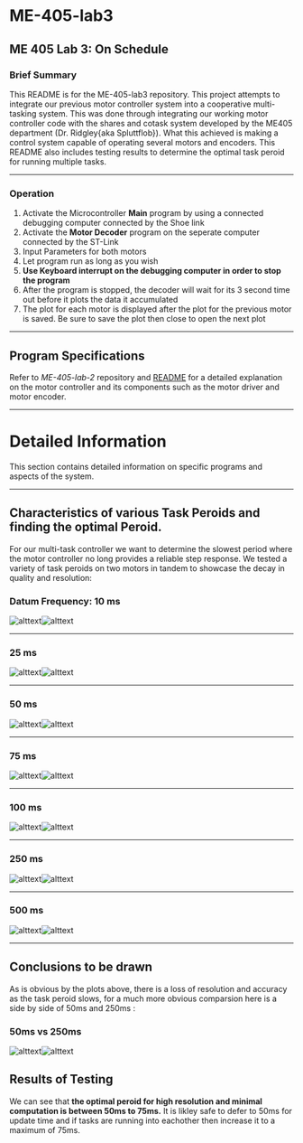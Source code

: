 # ME-405-lab3
## ME 405 Lab 3: On Schedule

### Brief Summary
This README is for the ME-405-lab3 repository. This project attempts to integrate our previous motor controller system into a cooperative multi-tasking system. This was done through integrating our working motor controller code with the shares and cotask system developed by the ME405 department (Dr. Ridgley{aka Spluttflob}). What this achieved is making a control system capable of operating several motors and encoders. This README also includes testing results to determine the optimal task peroid for running multiple tasks. 

---

### Operation

1. Activate the Microcontroller **Main** program by using a connected debugging computer connected by the Shoe link
2. Activate the **Motor Decoder** program on the seperate computer connected by the ST-Link
3. Input Parameters for both motors
4. Let program run as long as you wish
5. **Use Keyboard interrupt on the debugging computer in order to stop the program**
6. After the program is stopped, the decoder will wait for its 3 second time out before it plots the data it accumulated
7. The plot for each motor is displayed after the plot for the previous motor is saved. Be sure to save the plot then close to open the next plot

---
## Program Specifications
Refer to *ME-405-lab-2* repository and [README](https://github.com/rmevorac/ME-405-lab2/blob/main/README.md) for a detailed explanation on the motor controller and its components such as the motor driver and motor encoder.

---

# Detailed Information
This section contains detailed information on specific programs and aspects of the system.

---

## Characteristics of various Task Peroids and finding the optimal Peroid.
For our multi-task controller we want to determine the slowest period where the motor controller no long provides a reliable step response. We tested a variety of task peroids on two motors in tandem to showcase the decay in quality and resolution:


### Datum Frequency: 10 ms

![alttext](TestImages/P1F10.png)![alttext](TestImages/P2F10.png)
       

---

### 25 ms
![alttext](TestImages/P1F25.png)![alttext](TestImages/P2F25.png)

---

### 50 ms
![alttext](TestImages/P1F50.png)![alttext](TestImages/P2F50.png)

---

### 75 ms
![alttext](TestImages/P1F75.png)![alttext](TestImages/P2F75.png)

---

### 100 ms
![alttext](TestImages/P1F100.png)![alttext](TestImages/P2F100.png)

---

### 250 ms
![alttext](TestImages/P1F250.png)![alttext](TestImages/P2F250.png)

---

### 500 ms
![alttext](TestImages/P1F500.png)![alttext](TestImages/P2F500.png)

---

## Conclusions to be drawn
As is obvious by the plots above, there is a loss of resolution and accuracy as the task peroid slows, for a much more obvious comparsion here is a side by side of 50ms and 250ms :

### 50ms vs 250ms
![alttext](TestImages/PC50.png)![alttext](TestImages/PC250.png)

## Results of Testing
We can see that **the optimal peroid for high resolution and minimal computation is between 50ms to 75ms.** It is likley safe to defer to 50ms for update time and if tasks are running into eachother then increase it to a maximum of 75ms.
